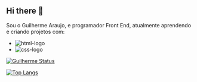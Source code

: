 ## Hi there 👋

Sou o Guilherme Araujo, e programador Front End, atualmente aprendendo e criando projetos com:

 - <img src= "https://img.shields.io/badge/HTML5-E34F26?style=for-the-badge&logo=html5&logoColor=white" alt=html-logo />
 - <img src= "https://img.shields.io/badge/CSS3-1572B6?style=for-the-badge&logo=css3&logoColor=white" alt=css-logo />



 [![Guilherme Status](https://github-readme-stats.vercel.app/api?username=guilhermearaujo67)](https://github.com/anuraghazra/github-readme-stats)

[![Top Langs](https://github-readme-stats.vercel.app/api/top-langs/?username=guilhermearaujo67)](https://github.com/anuraghazra/github-readme-stats)   
